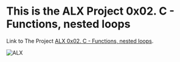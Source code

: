 # This is the ALX Project 0x02. C - Functions, nested loops


Link to The  Project  [ALX 0x02. C - Functions, nested loops]( https://intranet.alxswe.com/projects/214 "0x02. C - Functions, nested loops").




![ALX]( https://encrypted-tbn0.gstatic.com/images?q=tbn:ANd9GcThj-6LwEss_4wXGp4MS6iy4VL-g40kJEKnsktTkPMR&s"ALX")

